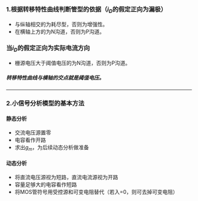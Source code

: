 ### 1.根据转移特性曲线判断管型的依据（$i_D$的假定正向为漏极）
- 与纵轴相交的为耗尽型，否则为增强性。
- 在横轴上方的为N沟道，否则为P沟道。

### 当$i_D$的假定正向为实际电流方向
- 栅源电压大于阈值电压的为N沟道，否则为P沟道。

##### 转移特性曲线与横轴的交点就是阈值电压。

---

### 2.小信号分析模型的基本方法
#### 静态分析
- 交流电压源置零
- 电容看作开路
- 求出$g_m$，为后续动态分析做准备

#### 动态分析
- 将直流电压源视为短路，直流电流源视为开路
- 容量足够大的电容看作短路
- 将MOS管符号用受控源和可变电阻替代（若入=0，则可去掉可变电阻）